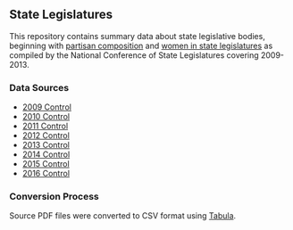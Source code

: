 ## State Legislatures

This repository contains summary data about state legislative bodies, beginning with [partisan composition](http://www.ncsl.org/research/about-state-legislatures/partisan-composition.aspx) and [women in state legislatures](http://www.ncsl.org/legislators-staff/legislators/womens-legislative-network/women-in-state-legislatures-for-2013.aspx) as compiled by the National Conference of State Legislatures covering 2009-2013.

### Data Sources

 + [2009 Control](http://www.ncsl.org/documents/statevote/legiscontrol_2009.pdf)
 + [2010 Control](http://www.ncsl.org/documents/statevote/LegisControl_2010.pdf)
 + [2011 Control](http://www.ncsl.org/documents/statevote/LegisControl_2011.pdf)
 + [2012 Control](http://www.ncsl.org/documents/statevote/legiscontrol_2012.pdf)
 + [2013 Control](http://www.ncsl.org/documents/statevote/legiscontrol_2013.pdf)
 + [2014 Control](http://www.ncsl.org/documents/statevote/legiscontrol_2014.pdf)
 + [2015 Control](http://www.ncsl.org/Portals/1/Documents/Elections/Legis_Control_2015_Feb4_11am.pdf)
 + [2016 Control](http://www.ncsl.org/Portals/1/Documents/Elections/Legis_Control_2016_Apr20.pdf)

### Conversion Process

Source PDF files were converted to CSV format using [Tabula](http://tabula.technology/).
